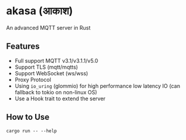 # akasa (आकाश)
An advanced MQTT server in Rust


## Features
* Full support MQTT v3.1/v3.1.1/v5.0
* Support TLS (mqtt/mqtts)
* Support WebSocket (ws/wss)
* Proxy Protocol
* Using `io_uring` (glommio) for high performance low latency IO (can fallback to tokio on non-linux OS)
* Use a Hook trait to extend the server


## How to Use

```shell
cargo run -- --help
```

